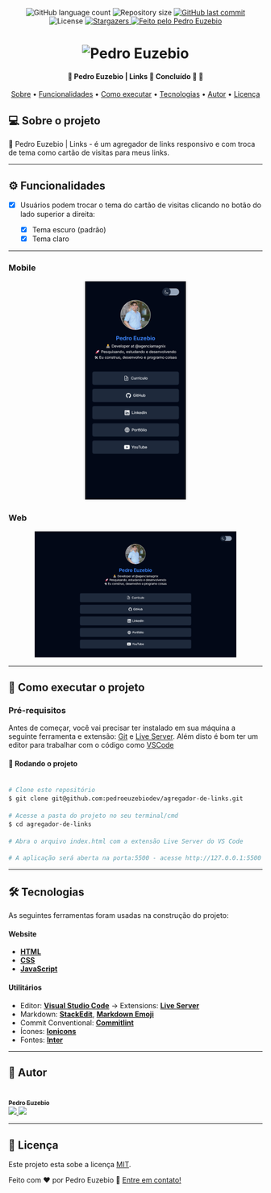 <p align="center">
  <img alt="GitHub language count" src="https://img.shields.io/github/languages/count/pedroeuzebiodev/agregador-de-links?color=3b82f6" />

  <img alt="Repository size" src="https://img.shields.io/github/repo-size/pedroeuzebiodev/agregador-de-links" />

  <a href="https://github.com/pedroeuzebiodev/agregador-de-links/commits/master">
    <img alt="GitHub last commit" src="https://img.shields.io/github/last-commit/pedroeuzebiodev/agregador-de-links" />
  </a>

   <img alt="License" src="https://img.shields.io/badge/license-MIT-brightgreen" />

   <a href="https://github.com/pedroeuzebiodev/agregador-de-links/stargazers">
    <img alt="Stargazers" src="https://img.shields.io/github/stars/pedroeuzebiodev/agregador-de-links?style=social" />
  </a>

  <a href="https://pedroeuzebiodev.github.io/agregador-de-links">
    <img alt="Feito pelo Pedro Euzebio" src="https://img.shields.io/badge/feito%20por-Pedro%20Euzebio-3b82f6" />
  </a>
</p>

<h1 align="center">
  <img alt="Pedro Euzebio" title="Pedro Euzebio" src="https://i.imgur.com/gFIozd6.png" />
</h1>

<h4 align="center">
 🚧  Pedro Euzebio | Links 🔗 Concluído 🚀 🚧
</h4>

<p align="center">
 <a href="#-sobre-o-projeto">Sobre</a> •
 <a href="#-funcionalidades">Funcionalidades</a> •
 <a href="#-como-executar-o-projeto">Como executar</a> •
 <a href="#-tecnologias">Tecnologias</a> •
 <a href="#-autor">Autor</a> •
 <a href="#user-content--licença">Licença</a>
</p>

## 💻 Sobre o projeto

🔗 Pedro Euzebio | Links - é um agregador de links responsivo e com troca de tema como cartão de visitas para meus links.

---

## ⚙️ Funcionalidades

- [x] Usuários podem trocar o tema do cartão de visitas clicando no botão do lado superior a direita:

  - [x] Tema escuro (padrão)
  - [x] Tema claro

---

### Mobile

<p align="center">
  <img alt="Pedro Euzebio | Links" title="Pedro Euzebio | Links" src="./.github/preview-mobile.png" width="200px">
</p>

### Web

<p align="center">
  <img alt="Pedro Euzebio | Links" title="Pedro Euzebio | Links" src="./.github/preview-web.png" width="400px">
</p>

---

## 🚀 Como executar o projeto

### Pré-requisitos

Antes de começar, você vai precisar ter instalado em sua máquina a seguinte ferramenta e extensão: [Git](https://git-scm.com) e [Live Server](https://marketplace.visualstudio.com/items?itemName=ritwickdey.LiveServer). Além disto é bom ter um editor para trabalhar com o código como [VSCode](https://code.visualstudio.com/)

#### 🧭 Rodando o projeto

```bash

# Clone este repositório
$ git clone git@github.com:pedroeuzebiodev/agregador-de-links.git

# Acesse a pasta do projeto no seu terminal/cmd
$ cd agregador-de-links

# Abra o arquivo index.html com a extensão Live Server do VS Code

# A aplicação será aberta na porta:5500 - acesse http://127.0.0.1:5500

```

---

## 🛠 Tecnologias

As seguintes ferramentas foram usadas na construção do projeto:

#### **Website**

- **[HTML](https://developer.mozilla.org/pt-BR/docs/Web/HTML)**
- **[CSS](https://developer.mozilla.org/pt-BR/docs/Web/CSS)**
- **[JavaScript](https://developer.mozilla.org/pt-BR/docs/Web/JavaScript)**

#### **Utilitários**

- Editor: **[Visual Studio Code](https://code.visualstudio.com/)** → Extensions: **[Live Server](https://marketplace.visualstudio.com/items?itemName=ritwickdey.LiveServer)**
- Markdown: **[StackEdit](https://stackedit.io/)**, **[Markdown Emoji](https://gist.github.com/rxaviers/7360908)**
- Commit Conventional: **[Commitlint](https://github.com/conventional-changelog/commitlint)**
- Ícones: **[Ionicons](https://ionic.io/ionicons)**
- Fontes: **[Inter](https://fonts.google.com/specimen/Inter)**

---

## 🦸 Autor

<a href="https://www.linkedin.com/in/pedroeuzebio">
  <img style="border-radius: 50%;" src="https://i.imgur.com/dJmzEPE.png" width="100px;" alt="" />

  <br />

  <sub>
    <b>Pedro Euzebio</b>
  </sub>
</a>

<br>

<a href="mailto:pedroeuzebio.contato@gmail.com" class="contato">
  <img src="https://img.shields.io/badge/Gmail-D14836?style=plastic&logo=gmail&logoColor=white" />
</a>

<a href="https://www.linkedin.com/in/pedroeuzebio" class="contato">
  <img src="https://img.shields.io/badge/linkedin-%230077B5.svg?style=plastic&logo=linkedin&logoColor=white" />
</a>

---

## 📝 Licença

Este projeto esta sobe a licença [MIT](./LICENSE).

Feito com ❤️ por Pedro Euzebio 👋 [Entre em contato!](https://www.linkedin.com/in/pedroeuzebio)
